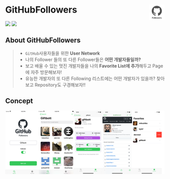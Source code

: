 
# GitHubFollowers <img src = "https://github.com/IMSEONGJUN/GitHubFollowers/blob/master/GitHubFollowers/Support/Assets.xcassets/AppIcon.appiconset/Icon.png?raw=true" width = 50 align = right>


[<img src = "https://devimages-cdn.apple.com/app-store/marketing/guidelines/images/badge-download-on-the-app-store.svg">](https://itunes.apple.com/us/app/github-followers/id1497318994?mt=8) [<img src = "https://devimages-cdn.apple.com/app-store/marketing/guidelines/images/badge-download-on-the-app-store-kr.svg">](https://itunes.apple.com/kr/app/github-followers/id1497318994?mt=8)

## About GitHubFollowers
> - `GitHub`사용자들을 위한 **User Network**
> - 나의 Follower 들의 또 다른 Follower들은 **어떤 개발자들일까?**
> - 보고 배울 수 있는 멋진 개발자들을 나의 **Favorite List에 추가**해두고 Page에 자주 방문해보자!
> - 유능한 개발자의 또 다른 Following 리스트에는 어떤 개발자가 있을까? 찾아보고 Repository도 구경해보자!!



## Concept

![이미지](https://github.com/IMSEONGJUN/GitHubFollowers/blob/master/GitHubFollowers/screenshot/GitHubFollowers.png?raw=true)
